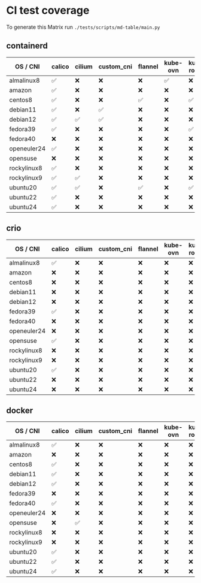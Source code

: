# CI test coverage

To generate this Matrix run `./tests/scripts/md-table/main.py`

## containerd

| OS / CNI | calico | cilium | custom_cni | flannel | kube-ovn | kube-router | macvlan | weave |
|---| --- | --- | --- | --- | --- | --- | --- | --- |
almalinux8 |  :white_check_mark: | :x: | :x: | :x: | :white_check_mark: | :x: | :x: | :x: |
amazon |  :white_check_mark: | :x: | :x: | :x: | :x: | :x: | :x: | :x: |
centos8 |  :white_check_mark: | :x: | :x: | :white_check_mark: | :x: | :white_check_mark: | :x: | :white_check_mark: |
debian11 |  :white_check_mark: | :x: | :white_check_mark: | :x: | :x: | :x: | :white_check_mark: | :x: |
debian12 |  :white_check_mark: | :white_check_mark: | :white_check_mark: | :x: | :x: | :x: | :x: | :x: |
fedora39 |  :white_check_mark: | :x: | :x: | :x: | :x: | :white_check_mark: | :x: | :x: |
fedora40 |  :x: | :x: | :x: | :x: | :x: | :x: | :x: | :x: |
openeuler24 |  :white_check_mark: | :x: | :x: | :x: | :x: | :x: | :x: | :x: |
opensuse |  :x: | :x: | :x: | :x: | :x: | :x: | :x: | :x: |
rockylinux8 |  :white_check_mark: | :x: | :x: | :x: | :x: | :x: | :x: | :x: |
rockylinux9 |  :white_check_mark: | :white_check_mark: | :x: | :x: | :x: | :x: | :x: | :x: |
ubuntu20 |  :white_check_mark: | :white_check_mark: | :x: | :white_check_mark: | :x: | :white_check_mark: | :x: | :white_check_mark: |
ubuntu22 |  :white_check_mark: | :x: | :x: | :x: | :x: | :x: | :x: | :x: |
ubuntu24 |  :white_check_mark: | :x: | :x: | :x: | :x: | :x: | :x: | :x: |

## crio

| OS / CNI | calico | cilium | custom_cni | flannel | kube-ovn | kube-router | macvlan | weave |
|---| --- | --- | --- | --- | --- | --- | --- | --- |
almalinux8 |  :white_check_mark: | :x: | :x: | :x: | :x: | :x: | :x: | :x: |
amazon |  :x: | :x: | :x: | :x: | :x: | :x: | :x: | :x: |
centos8 |  :x: | :x: | :x: | :x: | :x: | :x: | :x: | :x: |
debian11 |  :x: | :x: | :x: | :x: | :x: | :x: | :x: | :x: |
debian12 |  :x: | :x: | :x: | :x: | :x: | :x: | :x: | :x: |
fedora39 |  :white_check_mark: | :x: | :x: | :x: | :x: | :x: | :x: | :x: |
fedora40 |  :x: | :x: | :x: | :x: | :x: | :x: | :x: | :x: |
openeuler24 |  :x: | :x: | :x: | :x: | :x: | :x: | :x: | :x: |
opensuse |  :white_check_mark: | :x: | :x: | :x: | :x: | :x: | :x: | :x: |
rockylinux8 |  :x: | :x: | :x: | :x: | :x: | :x: | :x: | :x: |
rockylinux9 |  :x: | :x: | :x: | :x: | :x: | :x: | :x: | :x: |
ubuntu20 |  :white_check_mark: | :x: | :x: | :x: | :x: | :x: | :x: | :x: |
ubuntu22 |  :x: | :x: | :x: | :x: | :x: | :x: | :x: | :x: |
ubuntu24 |  :x: | :x: | :x: | :x: | :x: | :x: | :x: | :x: |

## docker

| OS / CNI | calico | cilium | custom_cni | flannel | kube-ovn | kube-router | macvlan | weave |
|---| --- | --- | --- | --- | --- | --- | --- | --- |
almalinux8 |  :white_check_mark: | :x: | :x: | :x: | :x: | :x: | :x: | :x: |
amazon |  :x: | :x: | :x: | :x: | :x: | :x: | :x: | :x: |
centos8 |  :white_check_mark: | :x: | :x: | :x: | :x: | :x: | :x: | :x: |
debian11 |  :white_check_mark: | :x: | :x: | :x: | :x: | :x: | :x: | :x: |
debian12 |  :white_check_mark: | :x: | :x: | :x: | :x: | :x: | :x: | :x: |
fedora39 |  :x: | :x: | :x: | :x: | :x: | :x: | :x: | :x: |
fedora40 |  :white_check_mark: | :x: | :x: | :x: | :x: | :x: | :x: | :x: |
openeuler24 |  :x: | :x: | :x: | :x: | :x: | :x: | :x: | :x: |
opensuse |  :x: | :white_check_mark: | :x: | :x: | :x: | :x: | :x: | :x: |
rockylinux8 |  :x: | :x: | :x: | :x: | :x: | :x: | :x: | :x: |
rockylinux9 |  :x: | :x: | :x: | :x: | :x: | :x: | :x: | :x: |
ubuntu20 |  :white_check_mark: | :x: | :x: | :x: | :x: | :x: | :x: | :white_check_mark: |
ubuntu22 |  :white_check_mark: | :x: | :x: | :x: | :x: | :x: | :x: | :x: |
ubuntu24 |  :white_check_mark: | :x: | :x: | :x: | :x: | :x: | :x: | :x: |
